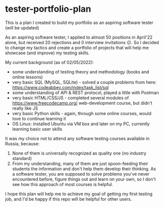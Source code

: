 # tester-portfolio-plan
This is a plan I created to build my portfolio as an aspiring software tester (will be updated)

As an aspiring software tester, I applied to almost 50 positions in April'22 alone, but received 20 rejections and 0 interview invitations 😕. So I decided to change my tactics and create a portfolio of projects that will help me showcase (and improve) my testing skills. 

My current background (as of 02/05/2022): 
- some understanding of testing theory and methodology (books and online lessons)
- very basic SQL (MySQL, SQLite) - solved a couple problems from here: https://www.codeabbey.com/index/task_list/sql
- some understanding of API & REST protocol, played a little with Postman 
- very basic HTML/CSS/JS - completed several modules of https://www.freecodecamp.org/ web-development course, but didn't really like JS
- very basic Python skills - again, through some online courses, would love to continue learning it
- OS Linux: installed Ubuntu via VM box and later on my PC, currently learning basic user skills

It was my choice not to attend any software testing courses available in Russia, because:
1. None of them is universally recognized as quality one (no industry standard)
2. From my understanding, many of them are just spoon-feeding their students the information and don't help them develop their thinking. As a software tester, you are supposed to solve problems you've never encountered before, figure things out and learn on your own, so I don't see how this approach of most courses is helpful. 

I hope this plan will help me to achieve my goal of getting my first testing job, and I'd be happy if this repo will be helpful for other users. 
